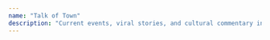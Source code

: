 ```yaml
---
name: "Talk of Town"
description: "Current events, viral stories, and cultural commentary in Africa's finest - NAIROBI,Kenya"
---
```

